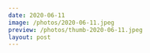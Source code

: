 ```yaml
---
date: 2020-06-11
image: /photos/2020-06-11.jpeg
preview: /photos/thumb-2020-06-11.jpeg
layout: post
---
```



